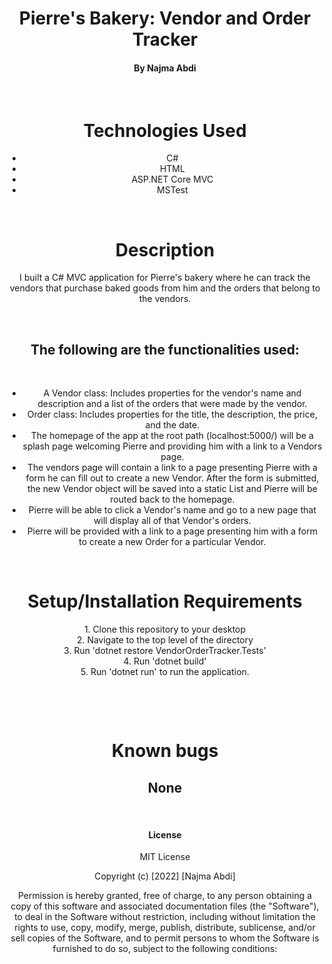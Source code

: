 # <div align="center"> **Pierre's Bakery: Vendor and Order Tracker**</div>

#### <div align="center"> By Najma Abdi </div>  
<p>&nbsp;</p>

# <div align="center"> Technologies Used
- <div align="center">C#
- <div align="center">HTML
- <div align="center">ASP.NET Core MVC
- <div align="center">MSTest

<p>&nbsp;</p>

# <div align="center"> Description </div>
<div align="center"> I built a C# MVC application for Pierre's bakery where he can track the vendors that purchase baked goods from him and the orders that belong to the vendors. 
<p>&nbsp;</p>

## The following are the functionalities used:
<p>&nbsp;</p>

* A Vendor class:
  Includes properties for the vendor's name and description and a list of the orders that were made by the vendor.
* Order class:
  Includes properties for the title, the description, the price, and the date.
* The homepage of the app at the root path (localhost:5000/) will be a splash page welcoming Pierre and providing him with a link to a Vendors page.
* The vendors page will contain a link to a page presenting Pierre with a form he can fill out to create a new Vendor. After the form is submitted, the new Vendor object will be saved into a static List and Pierre will be routed back to the homepage.
* Pierre will be able to click a Vendor's name and go to a new page that will display all of that Vendor's orders.
* Pierre will be provided with a link to a page presenting him with a form to create a new Order for a particular Vendor.

 </div>

<p>&nbsp;</p>


# <div align="center">Setup/Installation Requirements 
<div align="center">1. Clone this repository to your desktop 
<div align="center">2. Navigate to the top level of the directory
<div align="center">3. Run 'dotnet restore VendorOrderTracker.Tests'
<div align="center">4. Run 'dotnet build'
<div align="center">5. Run 'dotnet run' to run the application.

<p>&nbsp;</p>
<p>&nbsp;</p>


# <div align="center"> Known bugs </div>
## None
<p>&nbsp;</p>

#### License

MIT License

Copyright (c) [2022] [Najma Abdi]

Permission is hereby granted, free of charge, to any person obtaining a copy
of this software and associated documentation files (the "Software"), to deal
in the Software without restriction, including without limitation the rights
to use, copy, modify, merge, publish, distribute, sublicense, and/or sell
copies of the Software, and to permit persons to whom the Software is
furnished to do so, subject to the following conditions:
